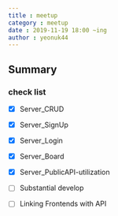```yaml
---
title : meetup
category : meetup
date : 2019-11-19 18:00 ~ing
author : yeonuk44
---
```


## Summary

### check list
- [x] Server_CRUD
- [x] Server_SignUp
- [x] Server_Login
- [x] Server_Board
- [x] Server_PublicAPI-utilization
- [ ] Substantial develop
- [ ] Linking Frontends with API

